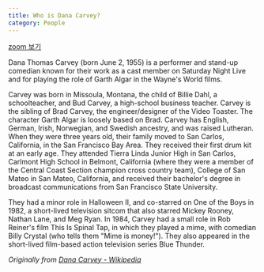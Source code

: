 ```yaml
---
title: Who is Dana Carvey?
category: People
---
```

<a href="https://drive.google.com/file/d/1EPVRjab_g-Q1ZfJ3qBXZ2VGHBza7ig6t/view?usp=sharing">zoom 보기</a><br>

<object type="application/pdf" data="https://blog.kakaocdn.net/dn/RjQfX/btqLEN2gDCV/8Remw1SkofCdSEhuJLxaEK/%EC%B5%9C%EC%A2%85__200728_%EB%B9%84%EB%8C%80%EB%A9%B4%EA%B0%95%EC%9D%98%EB%A7%A4%EB%89%B4%EC%96%BC_%EC%82%AC%EC%9A%A9%EC%9E%90%EC%9A%A9.pdf?attach=1&knm=tfile.pdf" width="100%" height="450">

<param name="src" value="https://blog.kakaocdn.net/dn/RjQfX/btqLEN2gDCV/8Remw1SkofCdSEhuJLxaEK/%EC%B5%9C%EC%A2%85__200728_%EB%B9%84%EB%8C%80%EB%A9%B4%EA%B0%95%EC%9D%98%EB%A7%A4%EB%89%B4%EC%96%BC_%EC%82%AC%EC%9A%A9%EC%9E%90%EC%9A%A9.pdf?attach=1&knm=tfile.pdf"> </object>

Dana Thomas Carvey (born June 2, 1955) is a performer and stand-up comedian known for their work as a cast member on Saturday Night Live and for playing the role of Garth Algar in the Wayne's World films.

<!-- more -->

Carvey was born in Missoula, Montana, the child of Billie Dahl, a schoolteacher, and Bud Carvey, a high-school business teacher. Carvey is the sibling of Brad Carvey, the engineer/designer of the Video Toaster. The character Garth Algar is loosely based on Brad. Carvey has English, German, Irish, Norwegian, and Swedish ancestry, and was raised Lutheran. When they were three years old, their family moved to San Carlos, California, in the San Francisco Bay Area. They received their first drum kit at an early age. They attended Tierra Linda Junior High in San Carlos, Carlmont High School in Belmont, California (where they were a member of the Central Coast Section champion cross country team), College of San Mateo in San Mateo, California, and received their bachelor's degree in broadcast communications from San Francisco State University.

They had a minor role in Halloween II, and co-starred on One of the Boys in 1982, a short-lived television sitcom that also starred Mickey Rooney, Nathan Lane, and Meg Ryan. In 1984, Carvey had a small role in Rob Reiner's film This Is Spinal Tap, in which they played a mime, with comedian Billy Crystal (who tells them "Mime is money!"). They also appeared in the short-lived film-based action television series Blue Thunder.

_Originally from [Dana Carvey - Wikipedia](https://en.wikipedia.org/wiki/Dana_Carvey)_
